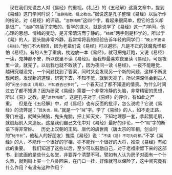 &emsp;现在我们先说古人对《易经》的重视。《礼记》的《五经解》这篇文章中，提到《易经》这门学问时说：“``洁静精微，易之教也。``”据说这是孔子整理《易经》以后所作的结论，对《易经》的评语。“``洁静精微``”这四个字，看起来很简单，但它的含义却是很广。“``洁静``”包括了宗教的、哲学的含义，就是说学了《易经》这一门学问，他心理的思想、情绪的变动，是非常清洁而宁静的。“``精微``”两字则是科学的，所以学《易》的人，要头脑非常冷静，我常常将我的经验告诉年轻的同学们：“``晚上不要读《易经》。``”他们不大相信，因为老辈们说《易经》可以避邪，凡是不正的妖魔鬼怪都怕《易经》。有的人生了重病，枕边放一本《易经》，就可把鬼赶跑，又说《易经》一读，鬼神都不安，所以夜里不读《易经》。而我却最喜欢夜里读《易经》，可是夜里一读，就完了。以后我也就不敢读了，因为夜间一读《易经》，一夜不能睡觉，越研究越没完，一个问题找到了答案，同时又会发现另一个新的问题，这样不断发现问题，发现新的道理，研究下去，不知不觉，就到天亮了。所以深深体会到古人的“``闲坐小窗读《周易》，不知春去已多时``”，一个春天过了都不知道的情景。为什么时间过去了都不知道？因为研究《易经》需要一个非常冷静的头脑，非常精密的思想，所以《易》之教，是“``洁静精微``”，这是孔子对于《易经》的评价，有如此之严重。&emsp;但是在《五经解》中，对《易经》也有反面的批评，怎么说呢？它说《易经》的流弊是：“``其失也，贼。``”就是一个“``贼``”字。学了《易经》的人，如不走正路，旁门左道，就贼头贼脑，鬼头鬼脑，把上知天文、下知地理那一套，拿起鹅毛扇，就扇起别人来造反。这是我们自己文化中对《易经》最好的评论，一个“``贼``”字的断语下得非常妙。&emsp;历史上汉朝的王凤、唐代的虞世南（唐太宗的宰相，创业时的“``秘书长``”，他私人的好朋友）推崇《易经》说：“``不读《易》不可为将相。``”不学《易经》的人，不能作一个很好的宰相，亦不能作一个很好的大将，推崇《易经》有如此的重要。&emsp;我们知道了这些以后，至少可以鼓励自己，对于老祖宗留下来的这部书，到底画的是些什么名堂，非要弄个清楚不可。譬如有人认为房子对面有一个什么煞，就到街上买一个八卦回来，在门口一挂，好像就可以保险了，这中间究竟有什么作用？有没有这种作用？